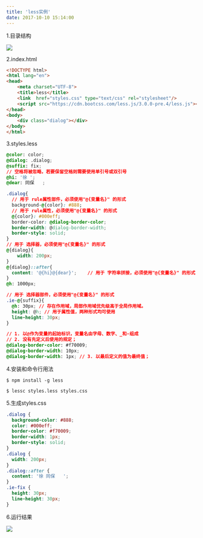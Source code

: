 ```yaml
---
title: 'less实例'
date: 2017-10-10 15:14:00
---   
```

1.目录结构

![](https://img-blog.csdn.net/20171010151425295?watermark/2/text/aHR0cDovL2Jsb2cuY3Nkbi5uZXQveHV0b25nYmFv/font/5a6L5L2T/fontsize/400/fill/I0JBQkFCMA/dissolve/70/gravity/Center)

2.index.html

```html
<!DOCTYPE html>
<html lang="en">
<head>
    <meta charset="UTF-8">
    <title>less</title>
    <link  href="styles.css" type="text/css" rel="stylesheet"/>
    <script src="https://cdn.bootcss.com/less.js/3.0.0-pre.4/less.js"></script>
</head>
<body>
    <div class="dialog"></div>
</body>
</html>
```
  

3.styles.less

```css
@color: color;
@dialog: .dialog;
@suffix: fix;
// 空格将被忽略，若要保留空格则需要使用单引号或双引号
@hi: '徐 ';
@dear: 同保   ;

.dialog{
  // 用于 rule属性部件，必须使用"@{变量名}" 的形式
  background-@{color}: #888;
  // 用于 rule属性，必须使用"@{变量名}" 的形式
  @{color}: #000eff;
  border-color: @dialog-border-color;
  border-width: @dialog-border-width;
  border-style: solid;
}
// 用于 选择器，必须使用"@{变量名}" 的形式
@{dialog}{
    width: 200px;
}
@{dialog}::after{
  content: '@{hi}@{dear}';    // 用于 字符串拼接，必须使用"@{变量名}" 的形式
}
@h: 1000px;

// 用于 选择器部件，必须使用"@{变量名}" 的形式
.ie-@{suffix}{
  @h: 30px; // 存在作用域，局部作用域优先级高于全局作用域。
  height: @h; // 用于属性值，两种形式均可使用
  line-height: 30px;
}

// 1. 以@作为变量的起始标识，变量名由字母、数字、_和-组成
// 2. 没有先定义后使用的规定；
@dialog-border-color: #f70009;
@dialog-border-width: 10px;
@dialog-border-width: 1px; // 3. 以最后定义的值为最终值；
```
  

4.安装和命令行用法

```
$ npm install -g less
```

```
$ lessc styles.less styles.css
```

5.生成styles.css

```css
.dialog {
  background-color: #888;
  color: #000eff;
  border-color: #f70009;
  border-width: 1px;
  border-style: solid;
}
.dialog {
  width: 200px;
}
.dialog::after {
  content: '徐 同保   ';
}
.ie-fix {
  height: 30px;
  line-height: 30px;
}
```
  

6.运行结果  

![](https://img-blog.csdn.net/20171010154317148?watermark/2/text/aHR0cDovL2Jsb2cuY3Nkbi5uZXQveHV0b25nYmFv/font/5a6L5L2T/fontsize/400/fill/I0JBQkFCMA/dissolve/70/gravity/Center)